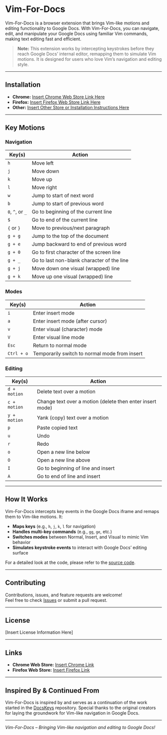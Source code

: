 # Vim-For-Docs

Vim-For-Docs is a browser extension that brings Vim-like motions and editing functionality to Google Docs. With Vim-For-Docs, you can navigate, edit, and manipulate your Google Docs using familiar Vim commands, making text editing fast and efficient.

> **Note:** This extension works by intercepting keystrokes before they reach Google Docs’ internal editor, remapping them to simulate Vim motions. It is designed for users who love Vim’s navigation and editing style.

---

## Installation

- **Chrome:** [Insert Chrome Web Store Link Here](#)
- **Firefox:** [Insert Firefox Web Store Link Here](#)
- **Other:** [Insert Other Store or Installation Instructions Here](#)

---

## Key Motions

### Navigation

| **Key(s)**       | **Action**                                      |
|------------------|-------------------------------------------------|
| `h`              | Move left                                       |
| `j`              | Move down                                       |
| `k`              | Move up                                         |
| `l`              | Move right                                      |
| `w`              | Jump to start of next word                      |
| `b`              | Jump to start of previous word                  |
| `0`, `^`, or `_` | Go to beginning of the current line             |
| `$`              | Go to end of the current line                   |
| `{` or `}`       | Move to previous/next paragraph                 |
| `g + g`          | Jump to the top of the document                 |
| `g + e`          | Jump backward to end of previous word           |
| `g + 0`          | Go to first character of the screen line        |
| `g + _`          | Go to last non-blank character of the line      |
| `g + j`          | Move down one visual (wrapped) line             |
| `g + k`          | Move up one visual (wrapped) line               |

### Modes

| **Key(s)**       | **Action**                                      |
|------------------|-------------------------------------------------|
| `i`              | Enter insert mode                               |
| `a`              | Enter insert mode (after cursor)                |
| `v`              | Enter visual (character) mode                   |
| `V`              | Enter visual line mode                          |
| `Esc`            | Return to normal mode                           |
| `Ctrl + o`       | Temporarily switch to normal mode from insert   |

### Editing

| **Key(s)**         | **Action**                                              |
|--------------------|---------------------------------------------------------|
| `d + motion`       | Delete text over a motion                               |
| `c + motion`       | Change text over a motion (delete then enter insert mode) |
| `y + motion`       | Yank (copy) text over a motion                          |
| `p`                | Paste copied text                                       |
| `u`                | Undo                                                    |
| `r`                | Redo                                                    |
| `o`                | Open a new line below                                   |
| `O`                | Open a new line above                                   |
| `I`                | Go to beginning of line and insert                      |
| `A`                | Go to end of line and insert                            |

---

## How It Works

Vim-For-Docs intercepts key events in the Google Docs iframe and remaps them to Vim-like motions. It:
- **Maps keys** (e.g., `h`, `j`, `k`, `l` for navigation)
- **Handles multi-key commands** (e.g., `gg`, `ge`, etc.)
- **Switches modes** between Normal, Insert, and Visual to mimic Vim behavior
- **Simulates keystroke events** to interact with Google Docs’ editing surface

For a detailed look at the code, please refer to the [source code](#).

---

## Contributing

Contributions, issues, and feature requests are welcome!  
Feel free to check [Issues](#) or submit a pull request.

---

## License

[Insert License Information Here]

---

## Links

- **Chrome Web Store:** [Insert Chrome Link](#)
- **Firefox Web Store:** [Insert Firefox Link](#)

---

## Inspired By & Continued From

Vim-For-Docs is inspired by and serves as a continuation of the work started in the [DocsKeys](https://www.github.com/tirthd16/dockeys) repository. Special thanks to the original creators for laying the groundwork for Vim-like navigation in Google Docs.

---

*Vim-For-Docs – Bringing Vim-like navigation and editing to Google Docs!*
